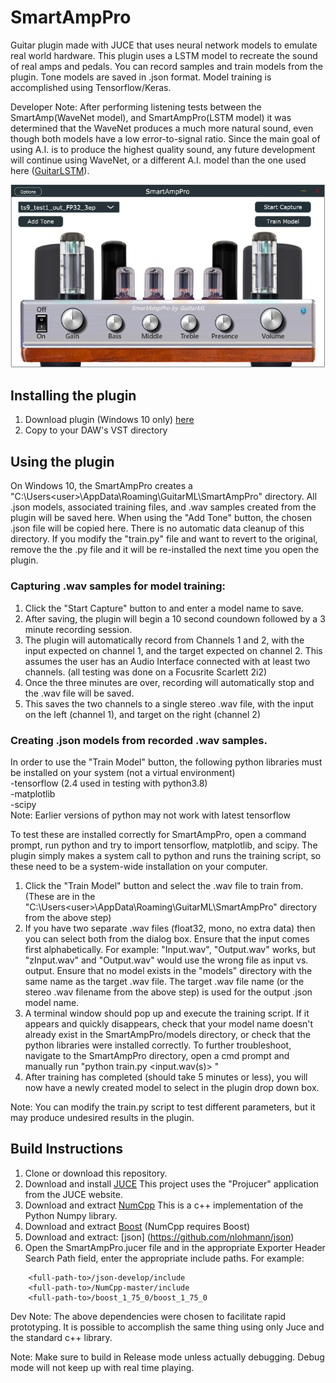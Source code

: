 # SmartAmpPro

Guitar plugin made with JUCE that uses neural network models to emulate real world hardware.
This plugin uses a LSTM model to recreate the sound of real amps and pedals. You can record
samples and train models from the plugin. Tone models are saved in .json format. Model training
is accomplished using Tensorflow/Keras.

Developer Note: After performing listening tests between the SmartAmp(WaveNet model), and
SmartAmpPro(LSTM model) it was determined that the WaveNet produces a much more natural
sound, even though both models have a low error-to-signal ratio. Since the main goal of
using A.I. is to produce the highest quality sound, any future development will continue
using WaveNet, or a different A.I. model than the one used here ([GuitarLSTM](https://github.com/GuitarML/GuitarLSTM)). 


![app](https://github.com/GuitarML/SmartAmpPro/blob/master/resources/plugin.png)

## Installing the plugin

1. Download plugin (Windows 10 only) [here](https://github.com/GuitarML/SmartAmpPro/releases/tag/v1.0)
2. Copy to your DAW's VST directory

## Using the plugin

On Windows 10, the SmartAmpPro creates a "C:\Users\<user>\AppData\Roaming\GuitarML\SmartAmpPro" directory. 
All .json models, associated training files, and .wav samples created from the plugin will be saved here. 
When using the "Add Tone" button, the chosen .json file will be copied here. There is no automatic data cleanup
of this directory. If you modify the "train.py" file and want to revert to the original, remove the the .py file and 
it will be re-installed the next time you open the plugin.


### Capturing .wav samples for model training:

1. Click the "Start Capture" button to and enter a model name to save. 
2. After saving, the plugin will begin a 10 second coundown followed by a 3 minute recording session.
3. The plugin will automatically record from Channels 1 and 2, with the input expected on channel 1, and the target
   expected on channel 2. This assumes the user has an Audio Interface connected with at least two channels.
   (all testing was done on a Focusrite Scarlett 2i2)
4. Once the three minutes are over, recording will automatically stop and the .wav file will be saved.
5. This saves the two channels to a single stereo .wav file, with the input on the left (channel 1), and target on the right (channel 2)


### Creating .json models from recorded .wav samples.

In order to use the "Train Model" button, the following python libraries must be installed on your system (not a virtual environment)<br>
-tensorflow (2.4 used in testing with python3.8) <br>
-matplotlib<br>
-scipy<br>
Note: Earlier versions of python may not work with latest tensorflow

To test these are installed correctly for SmartAmpPro, open a command prompt, run python and try to import tensorflow, matplotlib, and scipy.
The plugin simply makes a system call to python and runs the training script, so these need to be a system-wide installation on your computer.

1. Click the "Train Model" button and select the .wav file to train from.
    (These are in the "C:\Users\<user>\AppData\Roaming\GuitarML\SmartAmpPro" directory from the above step)
2. If you have two separate .wav files (float32, mono, no extra data) then you can select both from the
   dialog box. Ensure that the input comes first alphabetically. For example:
	"Input.wav", "Output.wav" works, but  "zInput.wav" and "Output.wav" would use the wrong file as input vs. output.
   Ensure that no model exists in the "models" directory with the same name as the target .wav file. The target .wav file
   name (or the stereo .wav filename from the above step) is used for the output .json model name.
3. A terminal window should pop up and execute the training script. If it appears and quickly disappears, check that your
model name doesn't already exist in the SmartAmpPro/models directory, or check that the python libraries were installed correctly.
To further troubleshoot, navigate to the SmartAmpPro directory, open a cmd prompt and manually run "python train.py <input.wav(s)> <name>"
4. After training has completed (should take 5 minutes or less), you will now have a newly created model to select in the plugin drop down box.

Note: You can modify the train.py script to test different parameters, but it may produce undesired results in the plugin.


## Build Instructions

1. Clone or download this repository.
2. Download and install [JUCE](https://juce.com/) This project uses the "Projucer" application from the JUCE website. 
3. Download and extract [NumCpp](https://github.com/dpilger26/NumCpp) This is a c++ implementation of the Python Numpy library.
4. Download and extract [Boost](https://www.boost.org/)  (NumCpp requires Boost)
5. Download and extract: [json] (https://github.com/nlohmann/json)
6. Open the SmartAmpPro.jucer file and in the appropriate Exporter Header Search Path field, enter the appropriate include paths.
   For example:

```
  	<full-path-to>/json-develop/include
	<full-path-to>/NumCpp-master/include
	<full-path-to>/boost_1_75_0/boost_1_75_0
```

Dev Note: The above dependencies were chosen to facilitate rapid prototyping. It is possible to accomplish the same
	thing using only Juce and the standard c++ library.

Note: Make sure to build in Release mode unless actually debugging. Debug mode will not keep up with real time playing.

